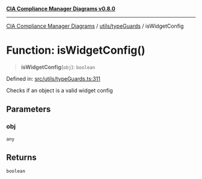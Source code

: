 [**CIA Compliance Manager Diagrams v0.8.0**](../../../README.md)

***

[CIA Compliance Manager Diagrams](../../../modules.md) / [utils/typeGuards](../README.md) / isWidgetConfig

# Function: isWidgetConfig()

> **isWidgetConfig**(`obj`): `boolean`

Defined in: [src/utils/typeGuards.ts:311](https://github.com/Hack23/cia-compliance-manager/blob/ab84d120f6a49e6faf7bc7924811e0da9b635211/src/utils/typeGuards.ts#L311)

Checks if an object is a valid widget config

## Parameters

### obj

`any`

## Returns

`boolean`
